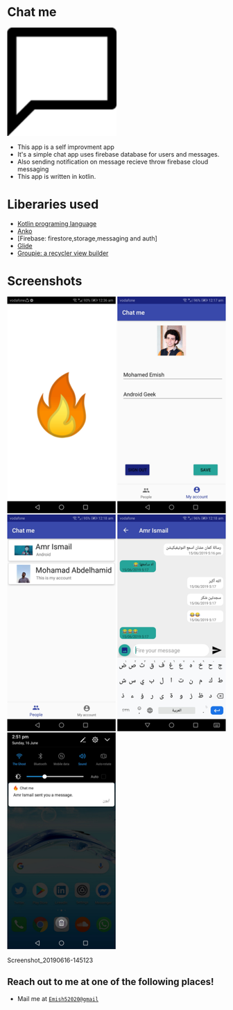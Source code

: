 # Chat me
<img src ="pics/icon.png" height = 250 ></a>

- This app is a self improvment app
- It's a simple chat app uses firebase database for users and messages.
- Also sending notification on message recieve throw firebase cloud messaging
- This app is written in kotlin.

# Liberaries used

- [Kotlin programing language](#kotlin-stdlib-jdk7:1.3.31)
- [Anko](#anko:0.10.8)
- [Firebase: firestore,storage,messaging and auth] 
- [Glide](#glide:4.9.0)
- [Groupie: a recycler view builder](#groupie:2.0.3)

# Screenshots

<img src ="pics/1.jpg" height = 500>
<img src ="pics/2.jpg" height = 500>
<img src ="pics/3.jpg" height = 500>
<img src ="pics/4.jpg" height = 500>
<img src ="pics/Screenshot_20190616-145123.jpg" height = 500>

Screenshot_20190616-145123


## Reach out to me at one of the following places!

- Mail me at <a href="emish52020@gmail" target="_blank">`Emish52020@gmail`</a>
